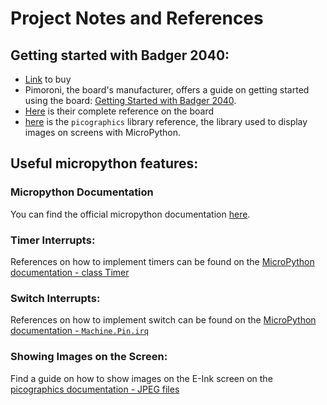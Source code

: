 # Project Notes and References


## Getting started with Badger 2040:
- [Link](https://shop.pimoroni.com/products/badger-2040-w?variant=40514062188627) to buy
- Pimoroni, the board's manufacturer, offers a guide on getting started using the board: [Getting Started with Badger 2040](https://learn.pimoroni.com/article/getting-started-with-badger-2040). 
- [Here](https://github.com/pimoroni/badger2040/blob/main/docs/reference.md) is their complete reference on the board
- [here](https://github.com/pimoroni/pimoroni-pico/tree/main/micropython/modules/picographics) is the `picographics` library reference, the library used to display images on screens with MicroPython.


## Useful micropython features: 

### Micropython Documentation
You can find the official micropython documentation [here](https://docs.micropython.org/en/latest/index.html).

### Timer Interrupts: 
References on how to implement timers can be found on the [MicroPython documentation - class Timer](https://docs.micropython.org/en/latest/library/machine.Timer.html#machine.Timer)

### Switch Interrupts: 
References on how to implement switch can be found on the [MicroPython documentation - `Machine.Pin.irq`](https://docs.micropython.org/en/latest/library/machine.Pin.html#machine.Pin.irq:~:text=Configure%20an%20interrupt)

### Showing Images on the Screen:
Find a guide on how to show images on the E-Ink screen on the [picographics documentation - JPEG files](https://github.com/pimoroni/pimoroni-pico/tree/main/micropython/modules/picographics#jpeg-files) 

